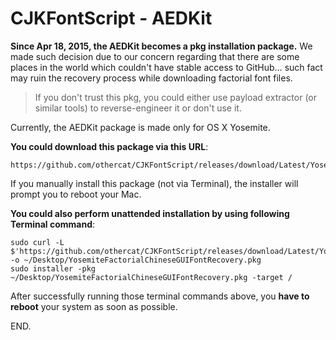 CJKFontScript - AEDKit
=============

<b>Since Apr 18, 2015, the AEDKit becomes a pkg installation package.</b> We made such decision due to our concern regarding that there are some places in the world which couldn't have stable access to GitHub… such fact may ruin the recovery process while downloading factorial font files.

> If you don't trust this pkg, you could either use payload extractor (or similar tools) to reverse-engineer it or don't use it.

Currently, the AEDKit package is made only for OS X Yosemite.

<b>You could download this package via this URL</b>:
<pre><code>https://github.com/othercat/CJKFontScript/releases/download/Latest/YosemiteFactorialChineseGUIFontRecovery.pkg</code></pre>
If you manually install this package (not via Terminal), the installer will prompt you to reboot your Mac.

<b>You could also perform unattended installation by using following Terminal command</b>:
<pre><code>sudo curl -L $'https://github.com/othercat/CJKFontScript/releases/download/Latest/YosemiteFactorialChineseGUIFontRecovery.pkg' -o ~/Desktop/YosemiteFactorialChineseGUIFontRecovery.pkg
sudo installer -pkg ~/Desktop/YosemiteFactorialChineseGUIFontRecovery.pkg -target /
</code></pre>
After successfully running those terminal commands above, you <b>have to reboot</b> your system as soon as possible.

END.